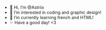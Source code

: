 - 👋 Hi, I’m @Astriix
- 👀 I’m interested in coding and graphic design!
- 🌱 I’m currently learning french and HTML!
- ✨ Have a good day! <3
